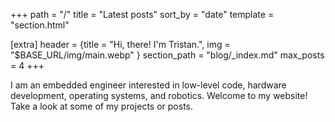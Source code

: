 +++
path = "/"
title = "Latest posts"
sort_by = "date"
template = "section.html"

[extra]
header = {title = "Hi, there! I'm Tristan.", img = "$BASE_URL/img/main.webp" }
section_path = "blog/_index.md"
max_posts = 4
+++

I am an embedded engineer interested in low-level code, hardware development, operating systems, and robotics. Welcome to my website!
Take a look at some of my projects or posts.
